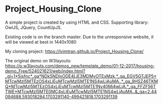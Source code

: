 # Project_Housing_Clone

A simple project is created by using HTML and CSS. Supporting library: OwlJS, JQuery, CountUpJS.

Existing code is on the branch master. Due to the unresponsive website, it will be viewed at best in 1440x1080

My cloning project: https://lvimtran.github.io/Project_Housing_Clone/

The original demo on W3layouts: https://p.w3layouts.com/demos_new/template_demo/01-12-2017/housing-demo_Free/524021621/web/index.html?_gl=1*5isfnc*_ga*NDk5NDIxODE4LjE3MDMyOTExMzk.*_ga_EGV5GTJEP5*MTcwMzI5MTEzOS4xLjEuMTcwMzI5MTE1NS4wLjAuMA..*_ga_9HSZ46TKMQ*MTcwMzI5MTEzOS4xLjEuMTcwMzI5MTE1Ny40Mi4wLjA.*_ga_FFZF56TTWE*MTcwMzI5MTE0MC4xLjEuMTcwMzI5MTE1NS4wLjAuMA..&_ga=2.44094688.593018284.1703291140-499421818.1703291139
